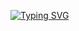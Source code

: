 

  [![Typing SVG](https://readme-typing-svg.demolab.com?font=Space+Grotesk&weight=600&size=30&pause=1000&color=F70000&center=true&vCenter=true&random=false&width=435&lines=%E9%BB%92%E8%93%AE;Hello+I'm+BLK_LXTUS;Founder+of+Basilisk;Robotics+Enthusiast)](https://git.io/typing-svg)
